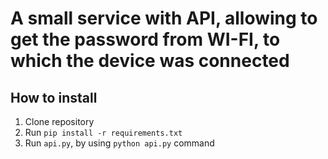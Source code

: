 # A small service with API, allowing to get the password from WI-FI, to which the device was connected #

## How to install

1. Clone repository
2. Run ```pip install -r requirements.txt```
3. Run ```api.py```, by using ```python api.py``` command

